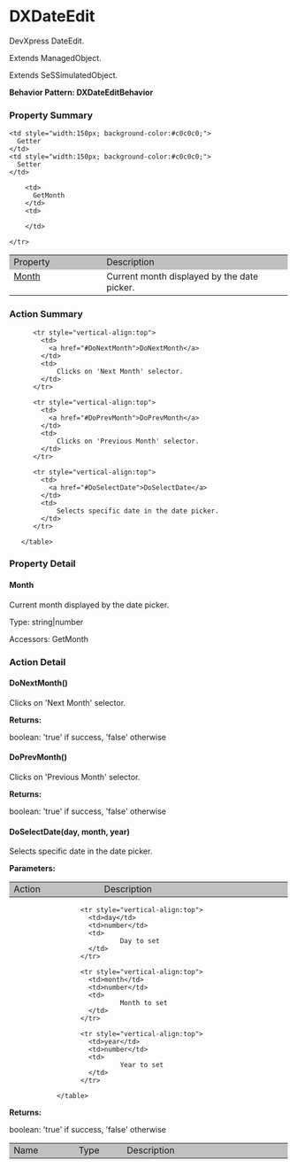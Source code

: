 

# DXDateEdit

DevXpress DateEdit.
 
Extends ManagedObject.

Extends SeSSimulatedObject.






**Behavior Pattern: DXDateEditBehavior**


<!-- ============================== property summary ========================== -->

	

### Property Summary

<table styleclass="Default" style="cell-padding:2px; border-width:0px; border-spacing:0px; border-collapse:collapse; cell-border-width:1px; border-color:#c0c0c0; border-style:solid;">
  <tr style="vertical-align:top">
    <td  style="width:200px; background-color:#c0c0c0;">
      Property
    </td>
    <td style="width:450px; background-color:#c0c0c0;">
      Description
    </td>

    <td style="width:150px; background-color:#c0c0c0;">
      Getter
    </td>
    <td style="width:150px; background-color:#c0c0c0;">
      Setter
    </td>

  </tr>

  <tr style="vertical-align:top">
		<td>
      <a href="#Month">Month</a>
		</td>
		<td>
			Current month displayed by the date picker.
		</td>
		
		<td>
		  GetMonth
		</td>
		<td>
		  
		</td>
		
	</tr>

</table>


	
<!-- ============================== action summary ========================== -->
	
	
	
### Action Summary

<table styleclass="Default" style="cell-padding:2px; border-width:0px; border-spacing:0px; border-collapse:collapse; cell-border-width:1px; border-color:#c0c0c0; border-style:solid;">
		  <tr style="vertical-align:top">
			<td  style="width:200px; background-color:#c0c0c0;">
			  Action
			</td>
			<td style="width:450px; background-color:#c0c0c0;">
			  Description
			</td>
		  </tr>
		 
		  <tr style="vertical-align:top">
			<td>
			  <a href="#DoNextMonth">DoNextMonth</a>
			</td>
			<td>
				Clicks on 'Next Month' selector.
			</td>
		  </tr>
		
		  <tr style="vertical-align:top">
			<td>
			  <a href="#DoPrevMonth">DoPrevMonth</a>
			</td>
			<td>
				Clicks on 'Previous Month' selector.
			</td>
		  </tr>
		
		  <tr style="vertical-align:top">
			<td>
			  <a href="#DoSelectDate">DoSelectDate</a>
			</td>
			<td>
				Selects specific date in the date picker.
			</td>
		  </tr>
		
	   </table>
	
	

<!-- ============================== property detail ========================== -->
	
### Property Detail
		
<a name="Month"></a>
#### Month


Current month displayed by the date picker.

			
	
			
Type: string|number
			
			
Accessors: GetMonth
			
		
	
	
<!-- ============================== action detail ========================== -->
	
### Action Detail
		
<a name="DoNextMonth"></a>    
#### DoNextMonth()

Clicks on 'Next Month' selector.

			
			
**Returns:**
				
boolean: 'true' if success, 'false' otherwise
				
			
			
		
<a name="DoPrevMonth"></a>    
#### DoPrevMonth()

Clicks on 'Previous Month' selector.

			
			
**Returns:**
				
boolean: 'true' if success, 'false' otherwise
				
			
			
		
<a name="DoSelectDate"></a>    
#### DoSelectDate(day, month, year)

Selects specific date in the date picker.

			
**Parameters:**

<table styleclass="Default" style="cell-padding:2px; border-width:0px; border-spacing:0px; border-collapse:collapse; cell-border-width:1px; border-color:#c0c0c0; border-style:solid;">
  <tr style="vertical-align:top">
	<td style="width:150px; background-color:#c0c0c0;">
	  Name
	</td>
	<td style="width:100px; background-color:#c0c0c0;">
	  Type
	</td>
	<td style="width:450px; background-color:#c0c0c0;">
	  Description
	</td>
  </tr>
				  
					  <tr style="vertical-align:top">
						<td>day</td>
						<td>number</td>
						<td>
								Day to set
						</td>
					  </tr>
				  
					  <tr style="vertical-align:top">
						<td>month</td>
						<td>number</td>
						<td>
								Month to set
						</td>
					  </tr>
				  
					  <tr style="vertical-align:top">
						<td>year</td>
						<td>number</td>
						<td>
								Year to set
						</td>
					  </tr>
				  
				</table>
			
			
**Returns:**
				
boolean: 'true' if success, 'false' otherwise
				
			
			
		
		


